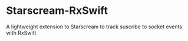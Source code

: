 # Starscream-RxSwift
A lightweight extension to Starscream to track suscribe to socket events with RxSwift
